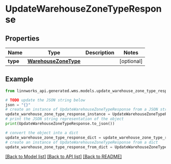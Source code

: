 # UpdateWarehouseZoneTypeResponse


## Properties

Name | Type | Description | Notes
------------ | ------------- | ------------- | -------------
**type** | [**WarehouseZoneType**](WarehouseZoneType.md) |  | [optional] 

## Example

```python
from linnworks_api.generated.wms.models.update_warehouse_zone_type_response import UpdateWarehouseZoneTypeResponse

# TODO update the JSON string below
json = "{}"
# create an instance of UpdateWarehouseZoneTypeResponse from a JSON string
update_warehouse_zone_type_response_instance = UpdateWarehouseZoneTypeResponse.from_json(json)
# print the JSON string representation of the object
print(UpdateWarehouseZoneTypeResponse.to_json())

# convert the object into a dict
update_warehouse_zone_type_response_dict = update_warehouse_zone_type_response_instance.to_dict()
# create an instance of UpdateWarehouseZoneTypeResponse from a dict
update_warehouse_zone_type_response_from_dict = UpdateWarehouseZoneTypeResponse.from_dict(update_warehouse_zone_type_response_dict)
```
[[Back to Model list]](../README.md#documentation-for-models) [[Back to API list]](../README.md#documentation-for-api-endpoints) [[Back to README]](../README.md)


